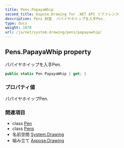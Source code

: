 ```yaml
---
title: Pens.PapayaWhip
second_title: Aspose.Drawing for .NET API リファレンス
description: Pens 財産. パパイヤホイップを入手Pen.
type: docs
weight: 1070
url: /ja/net/system.drawing/pens/papayawhip/
---
```

## Pens.PapayaWhip property

パパイヤホイップを入手Pen.

```csharp
public static Pen PapayaWhip { get; }
```

### プロパティ値

パパイヤホイップPen.

### 関連項目

* class [Pen](../../pen/)
* class [Pens](../)
* 名前空間 [System.Drawing](../../pens/)
* 組み立て [Aspose.Drawing](../../../)


